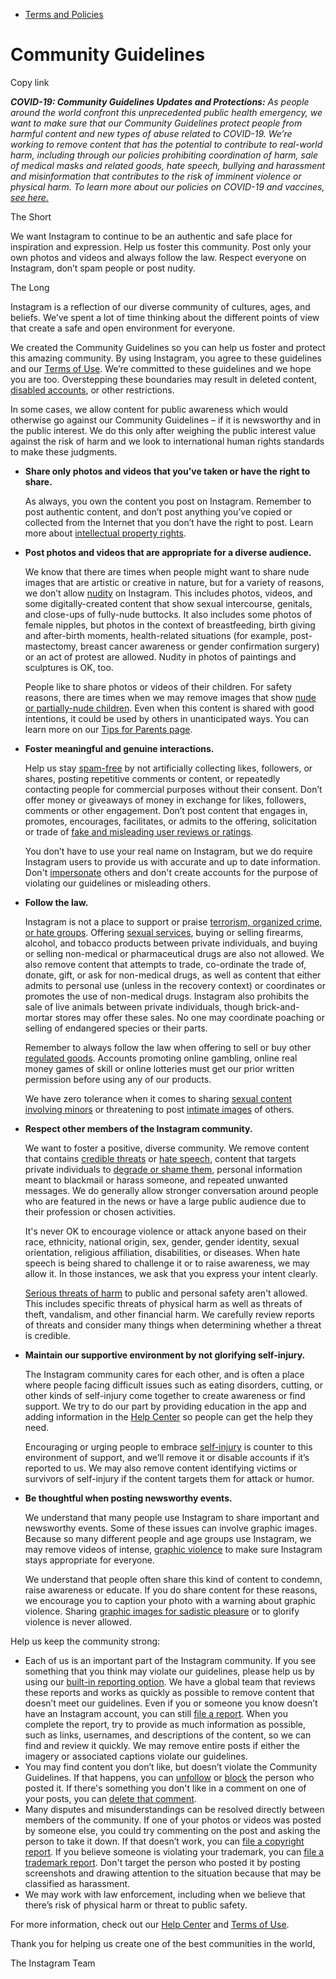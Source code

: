 *   [Terms and Policies](https://help.instagram.com/1417489251945243/?helpref=breadcrumb)

Community Guidelines
====================

Copy link

_**COVID-19: Community Guidelines Updates and Protections:** As people around the world confront this unprecedented public health emergency, we want to make sure that our Community Guidelines protect people from harmful content and new types of abuse related to COVID-19. We’re working to remove content that has the potential to contribute to real-world harm, including through our policies prohibiting coordination of harm, sale of medical masks and related goods, hate speech, bullying and harassment and misinformation that contributes to the risk of imminent violence or physical harm. To learn more about our policies on COVID-19 and vaccines, [see here.](https://help.instagram.com/697825587576762?helpref=faq_content)_

The Short

We want Instagram to continue to be an authentic and safe place for inspiration and expression. Help us foster this community. Post only your own photos and videos and always follow the law. Respect everyone on Instagram, don’t spam people or post nudity.

The Long

Instagram is a reflection of our diverse community of cultures, ages, and beliefs. We’ve spent a lot of time thinking about the different points of view that create a safe and open environment for everyone.

We created the Community Guidelines so you can help us foster and protect this amazing community. By using Instagram, you agree to these guidelines and our [Terms of Use](https://www.instagram.com/legal/terms). We’re committed to these guidelines and we hope you are too. Overstepping these boundaries may result in deleted content, [disabled accounts](https://help.instagram.com/366993040048856?helpref=faq_content), or other restrictions.

In some cases, we allow content for public awareness which would otherwise go against our Community Guidelines – if it is newsworthy and in the public interest. We do this only after weighing the public interest value against the risk of harm and we look to international human rights standards to make these judgments.

*   **Share only photos and videos that you’ve taken or have the right to share.**
    
    As always, you own the content you post on Instagram. Remember to post authentic content, and don’t post anything you’ve copied or collected from the Internet that you don’t have the right to post. Learn more about [intellectual property rights](https://help.instagram.com/126382350847838?helpref=faq_content).
    
*   **Post photos and videos that are appropriate for a diverse audience.**
    
    We know that there are times when people might want to share nude images that are artistic or creative in nature, but for a variety of reasons, we don’t allow [nudity](https://l.instagram.com/?u=https%3A%2F%2Fwww.facebook.com%2Fcommunitystandards%2Fadult_nudity_sexual_activity&e=AT06slNU54aOkW87ca7lj9gS41AJTNlyoRMWQqMsb7zHmJDlWADVAlx_QVTuwjBPx3_JDvginYmPGbWuCa7tunIP6LINJvLGI817fUNuXS92TLyIvgIijcWzMu5yadrGdp4Z1NlcHrsW67S-833wIxq6HSgco-ScE2IsoQ) on Instagram. This includes photos, videos, and some digitally-created content that show sexual intercourse, genitals, and close-ups of fully-nude buttocks. It also includes some photos of female nipples, but photos in the context of breastfeeding, birth giving and after-birth moments, health-related situations (for example, post-mastectomy, breast cancer awareness or gender confirmation surgery) or an act of protest are allowed. Nudity in photos of paintings and sculptures is OK, too.
    
    People like to share photos or videos of their children. For safety reasons, there are times when we may remove images that show [nude or partially-nude children](https://l.instagram.com/?u=https%3A%2F%2Fwww.facebook.com%2Fcommunitystandards%2Fchild_nudity_sexual_exploitation&e=AT06slNU54aOkW87ca7lj9gS41AJTNlyoRMWQqMsb7zHmJDlWADVAlx_QVTuwjBPx3_JDvginYmPGbWuCa7tunIP6LINJvLGI817fUNuXS92TLyIvgIijcWzMu5yadrGdp4Z1NlcHrsW67S-833wIxq6HSgco-ScE2IsoQ). Even when this content is shared with good intentions, it could be used by others in unanticipated ways. You can learn more on our [Tips for Parents page](https://help.instagram.com/154475974694511/?helpref=faq_content).
    
*   **Foster meaningful and genuine interactions.**
    
    Help us stay [spam-free](https://l.instagram.com/?u=https%3A%2F%2Fwww.facebook.com%2Fcommunitystandards%2Fspam&e=AT06slNU54aOkW87ca7lj9gS41AJTNlyoRMWQqMsb7zHmJDlWADVAlx_QVTuwjBPx3_JDvginYmPGbWuCa7tunIP6LINJvLGI817fUNuXS92TLyIvgIijcWzMu5yadrGdp4Z1NlcHrsW67S-833wIxq6HSgco-ScE2IsoQ) by not artificially collecting likes, followers, or shares, posting repetitive comments or content, or repeatedly contacting people for commercial purposes without their consent. Don’t offer money or giveaways of money in exchange for likes, followers, comments or other engagement. Don’t post content that engages in, promotes, encourages, facilitates, or admits to the offering, solicitation or trade of [fake and misleading user reviews or ratings](https://l.instagram.com/?u=https%3A%2F%2Fwww.facebook.com%2Fcommunitystandards%2Ffraud_deception&e=AT06slNU54aOkW87ca7lj9gS41AJTNlyoRMWQqMsb7zHmJDlWADVAlx_QVTuwjBPx3_JDvginYmPGbWuCa7tunIP6LINJvLGI817fUNuXS92TLyIvgIijcWzMu5yadrGdp4Z1NlcHrsW67S-833wIxq6HSgco-ScE2IsoQ).
    
    You don’t have to use your real name on Instagram, but we do require Instagram users to provide us with accurate and up to date information. Don't [impersonate](https://l.instagram.com/?u=https%3A%2F%2Fwww.facebook.com%2Fcommunitystandards%2Fmisrepresentation&e=AT06slNU54aOkW87ca7lj9gS41AJTNlyoRMWQqMsb7zHmJDlWADVAlx_QVTuwjBPx3_JDvginYmPGbWuCa7tunIP6LINJvLGI817fUNuXS92TLyIvgIijcWzMu5yadrGdp4Z1NlcHrsW67S-833wIxq6HSgco-ScE2IsoQ) others and don't create accounts for the purpose of violating our guidelines or misleading others.
    
*   **Follow the law.**
    
    Instagram is not a place to support or praise [terrorism, organized crime, or hate groups](https://l.instagram.com/?u=https%3A%2F%2Fwww.facebook.com%2Fcommunitystandards%2Fdangerous_individuals_organizations&e=AT06slNU54aOkW87ca7lj9gS41AJTNlyoRMWQqMsb7zHmJDlWADVAlx_QVTuwjBPx3_JDvginYmPGbWuCa7tunIP6LINJvLGI817fUNuXS92TLyIvgIijcWzMu5yadrGdp4Z1NlcHrsW67S-833wIxq6HSgco-ScE2IsoQ). Offering [sexual services](https://l.instagram.com/?u=https%3A%2F%2Fwww.facebook.com%2Fcommunitystandards%2Fsexual_solicitation&e=AT06slNU54aOkW87ca7lj9gS41AJTNlyoRMWQqMsb7zHmJDlWADVAlx_QVTuwjBPx3_JDvginYmPGbWuCa7tunIP6LINJvLGI817fUNuXS92TLyIvgIijcWzMu5yadrGdp4Z1NlcHrsW67S-833wIxq6HSgco-ScE2IsoQ), buying or selling firearms, alcohol, and tobacco products between private individuals, and buying or selling non-medical or pharmaceutical drugs are also not allowed. We also remove content that attempts to trade, co-ordinate the trade of, donate, gift, or ask for non-medical drugs, as well as content that either admits to personal use (unless in the recovery context) or coordinates or promotes the use of non-medical drugs. Instagram also prohibits the sale of live animals between private individuals, though brick-and-mortar stores may offer these sales. No one may coordinate poaching or selling of endangered species or their parts.
    
    Remember to always follow the law when offering to sell or buy other [regulated goods](https://l.instagram.com/?u=https%3A%2F%2Fwww.facebook.com%2Fcommunitystandards%2Fregulated_goods&e=AT06slNU54aOkW87ca7lj9gS41AJTNlyoRMWQqMsb7zHmJDlWADVAlx_QVTuwjBPx3_JDvginYmPGbWuCa7tunIP6LINJvLGI817fUNuXS92TLyIvgIijcWzMu5yadrGdp4Z1NlcHrsW67S-833wIxq6HSgco-ScE2IsoQ). Accounts promoting online gambling, online real money games of skill or online lotteries must get our prior written permission before using any of our products.
    
    We have zero tolerance when it comes to sharing [sexual content involving minors](https://l.instagram.com/?u=https%3A%2F%2Fwww.facebook.com%2Fcommunitystandards%2Fchild_nudity_sexual_exploitation&e=AT06slNU54aOkW87ca7lj9gS41AJTNlyoRMWQqMsb7zHmJDlWADVAlx_QVTuwjBPx3_JDvginYmPGbWuCa7tunIP6LINJvLGI817fUNuXS92TLyIvgIijcWzMu5yadrGdp4Z1NlcHrsW67S-833wIxq6HSgco-ScE2IsoQ) or threatening to post [intimate images](https://l.instagram.com/?u=https%3A%2F%2Fwww.facebook.com%2Fcommunitystandards%2Fsexual_exploitation_adults&e=AT06slNU54aOkW87ca7lj9gS41AJTNlyoRMWQqMsb7zHmJDlWADVAlx_QVTuwjBPx3_JDvginYmPGbWuCa7tunIP6LINJvLGI817fUNuXS92TLyIvgIijcWzMu5yadrGdp4Z1NlcHrsW67S-833wIxq6HSgco-ScE2IsoQ) of others.
    
*   **Respect other members of the Instagram community.**
    
    We want to foster a positive, diverse community. We remove content that contains [credible threats](https://l.instagram.com/?u=https%3A%2F%2Fwww.facebook.com%2Fcommunitystandards%2Fcredible_violence&e=AT06slNU54aOkW87ca7lj9gS41AJTNlyoRMWQqMsb7zHmJDlWADVAlx_QVTuwjBPx3_JDvginYmPGbWuCa7tunIP6LINJvLGI817fUNuXS92TLyIvgIijcWzMu5yadrGdp4Z1NlcHrsW67S-833wIxq6HSgco-ScE2IsoQ) or [hate speech](https://l.instagram.com/?u=https%3A%2F%2Fwww.facebook.com%2Fcommunitystandards%2Fhate_speech&e=AT06slNU54aOkW87ca7lj9gS41AJTNlyoRMWQqMsb7zHmJDlWADVAlx_QVTuwjBPx3_JDvginYmPGbWuCa7tunIP6LINJvLGI817fUNuXS92TLyIvgIijcWzMu5yadrGdp4Z1NlcHrsW67S-833wIxq6HSgco-ScE2IsoQ), content that targets private individuals to [degrade or shame them](https://l.instagram.com/?u=https%3A%2F%2Fwww.facebook.com%2Fcommunitystandards%2Fbullying&e=AT06slNU54aOkW87ca7lj9gS41AJTNlyoRMWQqMsb7zHmJDlWADVAlx_QVTuwjBPx3_JDvginYmPGbWuCa7tunIP6LINJvLGI817fUNuXS92TLyIvgIijcWzMu5yadrGdp4Z1NlcHrsW67S-833wIxq6HSgco-ScE2IsoQ), personal information meant to blackmail or harass someone, and repeated unwanted messages. We do generally allow stronger conversation around people who are featured in the news or have a large public audience due to their profession or chosen activities.
    
    It's never OK to encourage violence or attack anyone based on their race, ethnicity, national origin, sex, gender, gender identity, sexual orientation, religious affiliation, disabilities, or diseases. When hate speech is being shared to challenge it or to raise awareness, we may allow it. In those instances, we ask that you express your intent clearly.
    
    [Serious threats of harm](https://l.instagram.com/?u=https%3A%2F%2Fwww.facebook.com%2Fcommunitystandards%2Fcredible_violence&e=AT06slNU54aOkW87ca7lj9gS41AJTNlyoRMWQqMsb7zHmJDlWADVAlx_QVTuwjBPx3_JDvginYmPGbWuCa7tunIP6LINJvLGI817fUNuXS92TLyIvgIijcWzMu5yadrGdp4Z1NlcHrsW67S-833wIxq6HSgco-ScE2IsoQ) to public and personal safety aren't allowed. This includes specific threats of physical harm as well as threats of theft, vandalism, and other financial harm. We carefully review reports of threats and consider many things when determining whether a threat is credible.
    
*   **Maintain our supportive environment by not glorifying self-injury.**
    
    The Instagram community cares for each other, and is often a place where people facing difficult issues such as eating disorders, cutting, or other kinds of self-injury come together to create awareness or find support. We try to do our part by providing education in the app and adding information in the [Help Center](https://help.instagram.com/) so people can get the help they need.
    
    Encouraging or urging people to embrace [self-injury](https://l.instagram.com/?u=https%3A%2F%2Fwww.facebook.com%2Fcommunitystandards%2Fsuicide_self_injury_violence&e=AT06slNU54aOkW87ca7lj9gS41AJTNlyoRMWQqMsb7zHmJDlWADVAlx_QVTuwjBPx3_JDvginYmPGbWuCa7tunIP6LINJvLGI817fUNuXS92TLyIvgIijcWzMu5yadrGdp4Z1NlcHrsW67S-833wIxq6HSgco-ScE2IsoQ) is counter to this environment of support, and we’ll remove it or disable accounts if it’s reported to us. We may also remove content identifying victims or survivors of self-injury if the content targets them for attack or humor.
    
*   **Be thoughtful when posting newsworthy events.**
    
    We understand that many people use Instagram to share important and newsworthy events. Some of these issues can involve graphic images. Because so many different people and age groups use Instagram, we may remove videos of intense, [graphic violence](https://l.instagram.com/?u=https%3A%2F%2Fwww.facebook.com%2Fcommunitystandards%2Fgraphic_violence&e=AT06slNU54aOkW87ca7lj9gS41AJTNlyoRMWQqMsb7zHmJDlWADVAlx_QVTuwjBPx3_JDvginYmPGbWuCa7tunIP6LINJvLGI817fUNuXS92TLyIvgIijcWzMu5yadrGdp4Z1NlcHrsW67S-833wIxq6HSgco-ScE2IsoQ) to make sure Instagram stays appropriate for everyone.
    
    We understand that people often share this kind of content to condemn, raise awareness or educate. If you do share content for these reasons, we encourage you to caption your photo with a warning about graphic violence. Sharing [graphic images for sadistic pleasure](https://l.instagram.com/?u=https%3A%2F%2Fwww.facebook.com%2Fcommunitystandards%2Fcruel_insensitive&e=AT06slNU54aOkW87ca7lj9gS41AJTNlyoRMWQqMsb7zHmJDlWADVAlx_QVTuwjBPx3_JDvginYmPGbWuCa7tunIP6LINJvLGI817fUNuXS92TLyIvgIijcWzMu5yadrGdp4Z1NlcHrsW67S-833wIxq6HSgco-ScE2IsoQ) or to glorify violence is never allowed.
    

Help us keep the community strong:

*   Each of us is an important part of the Instagram community. If you see something that you think may violate our guidelines, please help us by using our [built-in reporting option](https://help.instagram.com/165828726894770?helpref=faq_content). We have a global team that reviews these reports and works as quickly as possible to remove content that doesn’t meet our guidelines. Even if you or someone you know doesn’t have an Instagram account, you can still [file a report](https://help.instagram.com/contact/383679321740945). When you complete the report, try to provide as much information as possible, such as links, usernames, and descriptions of the content, so we can find and review it quickly. We may remove entire posts if either the imagery or associated captions violate our guidelines.
*   You may find content you don’t like, but doesn’t violate the Community Guidelines. If that happens, you can [unfollow](https://help.instagram.com/286340048138725?helpref=faq_content) or [block](https://help.instagram.com/426700567389543/?helpref=faq_content) the person who posted it. If there's something you don't like in a comment on one of your posts, you can [delete that comment](https://help.instagram.com/289098941190483?helpref=faq_content).
*   Many disputes and misunderstandings can be resolved directly between members of the community. If one of your photos or videos was posted by someone else, you could try commenting on the post and asking the person to take it down. If that doesn’t work, you can [file a copyright report](https://help.instagram.com/126382350847838?helpref=faq_content). If you believe someone is violating your trademark, you can [file a trademark report](https://help.instagram.com/222826637847963?helpref=faq_content). Don't target the person who posted it by posting screenshots and drawing attention to the situation because that may be classified as harassment.
*   We may work with law enforcement, including when we believe that there’s risk of physical harm or threat to public safety.

For more information, check out our [Help Center](https://help.instagram.com/) and [Terms of Use](https://l.instagram.com/?u=http%3A%2F%2Finstagram.com%2Flegal%2Fterms%2F%23&e=AT06slNU54aOkW87ca7lj9gS41AJTNlyoRMWQqMsb7zHmJDlWADVAlx_QVTuwjBPx3_JDvginYmPGbWuCa7tunIP6LINJvLGI817fUNuXS92TLyIvgIijcWzMu5yadrGdp4Z1NlcHrsW67S-833wIxq6HSgco-ScE2IsoQ).

Thank you for helping us create one of the best communities in the world,

The Instagram Team